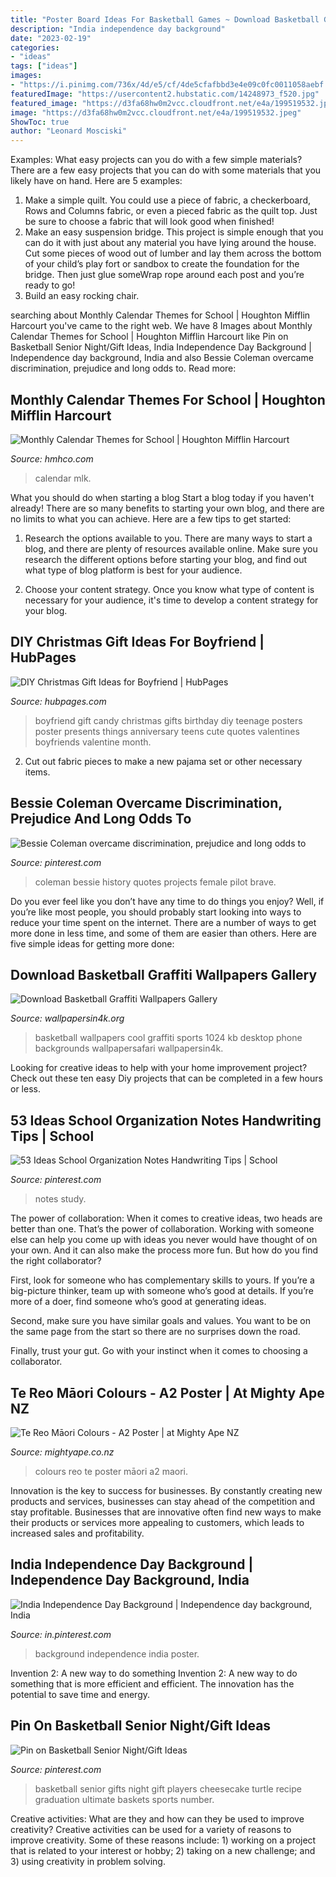 ```yaml
---
title: "Poster Board Ideas For Basketball Games ~ Download Basketball Graffiti Wallpapers Gallery"
description: "India independence day background"
date: "2023-02-19"
categories:
- "ideas"
tags: ["ideas"]
images:
- "https://i.pinimg.com/736x/4d/e5/cf/4de5cfafbbd3e4e09c0fc0011058aebf.jpg"
featuredImage: "https://usercontent2.hubstatic.com/14248973_f520.jpg"
featured_image: "https://d3fa68hw0m2vcc.cloudfront.net/e4a/199519532.jpeg"
image: "https://d3fa68hw0m2vcc.cloudfront.net/e4a/199519532.jpeg"
ShowToc: true
author: "Leonard Mosciski"
---
```



Examples: What easy projects can you do with a few simple materials?
There are a few easy projects that you can do with some materials that you likely have on hand. Here are 5 examples:
1. Make a simple quilt. You could use a piece of fabric, a checkerboard, Rows and Columns fabric, or even a pieced fabric as the quilt top. Just be sure to choose a fabric that will look good when finished! 
2. Make an easy suspension bridge. This project is simple enough that you can do it with just about any material you have lying around the house. Cut some pieces of wood out of lumber and lay them across the bottom of your child’s play fort or sandbox to create the foundation for the bridge. Then just glue someWrap rope around each post and you’re ready to go! 
3. Build an easy rocking chair.

	

		
searching about Monthly Calendar Themes for School | Houghton Mifflin Harcourt you've came to the right web. We have 8 Images about Monthly Calendar Themes for School | Houghton Mifflin Harcourt like Pin on Basketball Senior Night/Gift Ideas, India Independence Day Background | Independence day background, India and also Bessie Coleman overcame discrimination, prejudice and long odds to. Read more:
		
    
## Monthly Calendar Themes For School | Houghton Mifflin Harcourt

<img loading=lazy src="https://s3.amazonaws.com/prod-hmhco-vmg-craftcms-public/C2BFED_MLK-Mural-Sweet-Auburn-Atlanta_85cab6aa25ee358f8b9ee45ba7a4bd78.jpg" onerror="this.onerror=null;this.src='https://tse3.mm.bing.net/th?id=OIP.oBXZd74HMuhAdBjoQem35wHaEJ&amp;pid=15.1';" alt="Monthly Calendar Themes for School | Houghton Mifflin Harcourt">

_Source: hmhco.com_

>calendar mlk. 

	

What you should do when starting a blog
Start a blog today if you haven't already! There are so many benefits to starting your own blog, and there are no limits to what you can achieve. Here are a few tips to get started:
1. Research the options available to you. There are many ways to start a blog, and there are plenty of resources available online. Make sure you research the different options before starting your blog, and find out what type of blog platform is best for your audience.

2. Choose your content strategy. Once you know what type of content is necessary for your audience, it's time to develop a content strategy for your blog.

    
## DIY Christmas Gift Ideas For Boyfriend | HubPages

<img loading=lazy src="https://usercontent2.hubstatic.com/14248973_f520.jpg" onerror="this.onerror=null;this.src='https://tse2.mm.bing.net/th?id=OIP.WidPi4z4h6ZLekeVQs9uWwHaJ6&amp;pid=15.1';" alt="DIY Christmas Gift Ideas for Boyfriend | HubPages">

_Source: hubpages.com_

>boyfriend gift candy christmas gifts birthday diy teenage posters poster presents things anniversary teens cute quotes valentines boyfriends valentine month. 

	

2. Cut out fabric pieces to make a new pajama set or other necessary items.

    
## Bessie Coleman Overcame Discrimination, Prejudice And Long Odds To

<img loading=lazy src="https://i.pinimg.com/736x/e2/ce/c5/e2cec52c0e0471efcb41926a77608152--bessie-coleman-brave-women.jpg" onerror="this.onerror=null;this.src='https://tse2.mm.bing.net/th?id=OIP.zrT8wc93n3zuCdTRuIOwLQHaKB&amp;pid=15.1';" alt="Bessie Coleman overcame discrimination, prejudice and long odds to">

_Source: pinterest.com_

>coleman bessie history quotes projects female pilot brave. 

	

Do you ever feel like you don’t have any time to do things you enjoy? Well, if you’re like most people, you should probably start looking into ways to reduce your time spent on the internet. There are a number of ways to get more done in less time, and some of them are easier than others. Here are five simple ideas for getting more done: 
    
## Download Basketball Graffiti Wallpapers Gallery

<img loading=lazy src="http://www.wallpapersin4k.org/wp-content/uploads/2017/04/Basketball-Graffiti-Wallpapers-2.jpg" onerror="this.onerror=null;this.src='https://tse4.mm.bing.net/th?id=OIP.3eNRPm1EdPxyokjQGc_QwAHaFj&amp;pid=15.1';" alt="Download Basketball Graffiti Wallpapers Gallery">

_Source: wallpapersin4k.org_

>basketball wallpapers cool graffiti sports 1024 kb desktop phone backgrounds wallpapersafari wallpapersin4k. 

	

Looking for creative ideas to help with your home improvement project? Check out these ten easy Diy projects that can be completed in a few hours or less.

    
## 53 Ideas School Organization Notes Handwriting Tips | School

<img loading=lazy src="https://i.pinimg.com/736x/4d/e5/cf/4de5cfafbbd3e4e09c0fc0011058aebf.jpg" onerror="this.onerror=null;this.src='https://tse1.mm.bing.net/th?id=OIP.Hh0HhVP_5bjvxaCy0c9JgwAAAA&amp;pid=15.1';" alt="53 Ideas School Organization Notes Handwriting Tips | School">

_Source: pinterest.com_

>notes study. 

	

The power of collaboration:
When it comes to creative ideas, two heads are better than one. That’s the power of collaboration.
Working with someone else can help you come up with ideas you never would have thought of on your own. And it can also make the process more fun. But how do you find the right collaborator?

First, look for someone who has complementary skills to yours. If you’re a big-picture thinker, team up with someone who’s good at details. If you’re more of a doer, find someone who’s good at generating ideas.

Second, make sure you have similar goals and values. You want to be on the same page from the start so there are no surprises down the road.

Finally, trust your gut. Go with your instinct when it comes to choosing a collaborator.

    
## Te Reo Māori Colours - A2 Poster | At Mighty Ape NZ

<img loading=lazy src="https://d3fa68hw0m2vcc.cloudfront.net/e4a/199519532.jpeg" onerror="this.onerror=null;this.src='https://tse2.mm.bing.net/th?id=OIP.OzfLIBuaaZy_no1p-Em1DgHaFw&amp;pid=15.1';" alt="Te Reo Māori Colours - A2 Poster | at Mighty Ape NZ">

_Source: mightyape.co.nz_

>colours reo te poster māori a2 maori. 

	

Innovation is the key to success for businesses. By constantly creating new products and services, businesses can stay ahead of the competition and stay profitable. Businesses that are innovative often find new ways to make their products or services more appealing to customers, which leads to increased sales and profitability.

    
## India Independence Day Background | Independence Day Background, India

<img loading=lazy src="https://i.pinimg.com/736x/be/32/da/be32da5d1ccbd0aa9c9014d798de42fa.jpg" onerror="this.onerror=null;this.src='https://tse1.mm.bing.net/th?id=OIP.hr5Wxm5dQEtff-KjqnwbaAHaHa&amp;pid=15.1';" alt="India Independence Day Background | Independence day background, India">

_Source: in.pinterest.com_

>background independence india poster. 

	

Invention 2: A new way to do something
Invention 2: A new way to do something that is more efficient and efficient. The innovation has the potential to save time and energy.

    
## Pin On Basketball Senior Night/Gift Ideas

<img loading=lazy src="https://i.pinimg.com/736x/0b/d6/d7/0bd6d71025c9aa9c115c06f8a07c5af7--basketball.jpg" onerror="this.onerror=null;this.src='https://tse2.mm.bing.net/th?id=OIP.krHCk8hYo4y-6o1XO5OwdQHaJ3&amp;pid=15.1';" alt="Pin on Basketball Senior Night/Gift Ideas">

_Source: pinterest.com_

>basketball senior gifts night gift players cheesecake turtle recipe graduation ultimate baskets sports number. 

	

Creative activities: What are they and how can they be used to improve creativity?
Creative activities can be used for a variety of reasons to improve creativity. Some of these reasons include: 1) working on a project that is related to your interest or hobby; 2) taking on a new challenge; and 3) using creativity in problem solving.

